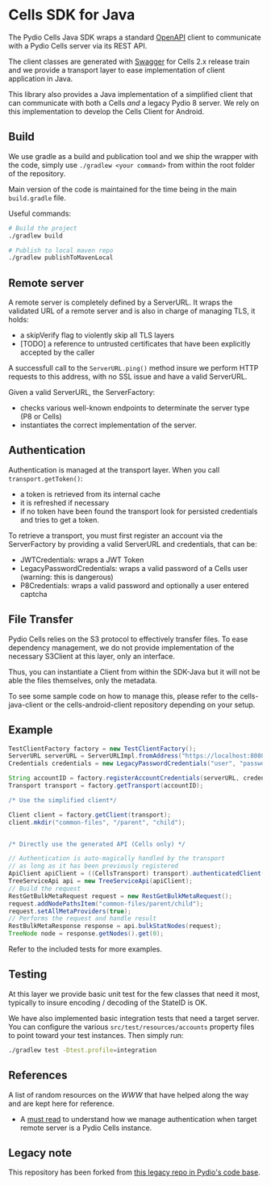 # Cells SDK for Java

The Pydio Cells Java SDK wraps a standard [OpenAPI](https://www.openapis.org) client to communicate with a Pydio Cells server via its REST API.

The client classes are generated with [Swagger](https://swagger.io) for Cells 2.x release train and we provide a transport layer to ease implementation of client application in Java.

This library also provides a Java implementation of a simplified client that can communicate with both a Cells _and_ a legacy Pydio 8 server. We rely on this implementation to develop the Cells Client for Android.

## Build

We use gradle as a build and publication tool and we ship the wrapper with the code, simply use `./gradlew <your command>` from within the root folder of the repository.

Main version of the code is maintained for the time being in the main `build.gradle` file.

Useful commands:

```sh
# Build the project
./gradlew build

# Publish to local maven repo
./gradlew publishToMavenLocal

```

## Remote server

A remote server is completely defined by a ServerURL. It wraps the validated URL of a remote server and is also in charge of managing TLS, it holds:

- a skipVerify flag to violently skip all TLS layers
- [TODO] a reference to untrusted certificates that have been explicitly accepted by the caller

A successfull call to the `ServerURL.ping()` method insure we perform HTTP requests to this address, with no SSL issue and have a valid ServerURL.

Given a valid ServerURL, the ServerFactory:

- checks various well-known endpoints to determinate the server type (P8 or Cells)
- instantiates the correct implementation of the server.

## Authentication

Authentication is managed at the transport layer. When you call `transport.getToken()`:

- a token is retrieved from its internal cache
- it is refreshed if necessary
- if no token have been found the transport look for persisted credentials and tries to get a token.

To retrieve a transport, you must first register an account via the ServerFactory by providing a valid ServerURL and credentials, that can be:

- JWTCredentials: wraps a JWT Token
- LegacyPasswordCredentials: wraps a valid password of a Cells user (warning: this is dangerous)
- P8Credentials: wraps a valid password and optionally a user entered captcha

## File Transfer

Pydio Cells relies on the S3 protocol to effectively transfer files. To ease dependency management, we do not provide implementation of the necessary S3Client at this layer, only an interface.  

Thus, you can instantiate a Client from within the SDK-Java but it will not be able the files themselves, only the metadata.

To see some sample code on how to manage this, please refer to the cells-java-client or the cells-android-client repository depending on your setup.

## Example

```groovy
TestClientFactory factory = new TestClientFactory();
ServerURL serverURL = ServerURLImpl.fromAddress("https://localhost:8080", true);
Credentials credentials = new LegacyPasswordCredentials("user", "password");

String accountID = factory.registerAccountCredentials(serverURL, credentials);
Transport transport = factory.getTransport(accountID);

/* Use the simplified client*/

Client client = factory.getClient(transport);
client.mkdir("common-files", "/parent", "child");


/* Directly use the generated API (Cells only) */

// Authentication is auto-magically handled by the transport 
// as long as it has been previously registered
ApiClient apiClient = ((CellsTransport) transport).authenticatedClient();
TreeServiceApi api = new TreeServiceApi(apiClient);
// Build the request
RestGetBulkMetaRequest request = new RestGetBulkMetaRequest();
request.addNodePathsItem("common-files/parent/child");
request.setAllMetaProviders(true);
// Performs the request and handle result
RestBulkMetaResponse response = api.bulkStatNodes(request);
TreeNode node = response.getNodes().get(0); 
```

Refer to the included tests for more examples.

## Testing

At this layer we provide basic unit test for the few classes that need it most, typically to insure encoding / decoding of the StateID is OK.

We have also implemented basic integration tests that need a target server.
You can configure the various `src/test/resources/accounts` property files to point toward your test instances. Then simply run:

```sh
./gradlew test -Dtest.profile=integration
```

## References

A list of random resources on the _WWW_ that have helped along the way and are kept here for reference.

- A [must read](https://auth0.com/docs/flows/call-your-api-using-the-authorization-code-flow) to understand how we manage authentication when target remote server is a Pydio Cells instance.

## Legacy note

This repository has been forked from [this legacy repo in Pydio's code base](https://github.com/pydio/pydio-sdk-java-v2).

